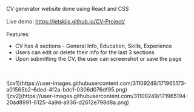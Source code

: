 CV generator website done using React and CSS
<br>
<br>
Live demo: https://jetskiis.github.io/CV-Project/
<br>
<br>
Features:
- CV has 4 sections - General Info, Education, Skills, Experience
- Users can edit or delete their info for the last 3 sections
- Upon submitting the CV, the user can screenshot or save the page
<br>
<br>
![cv1](https://user-images.githubusercontent.com/31109249/171965173-a01565b2-6ded-4f2a-bdc1-0306d076df95.png)
<br>
![cv2](https://user-images.githubusercontent.com/31109249/171965194-20ad8991-6125-4a9d-a936-d2612e798d8a.png)
